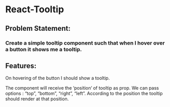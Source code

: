 # React-Tooltip

## Problem Statement:

### Create a simple tooltip component such that when I hover over a button it shows me a tooltip.


## Features:

On hovering of the button I should show a tooltip.

The component will receive the ‘position‘ of tooltip as prop. We can pass options : “top”, “bottom”, “right”, “left”.
According to the position the tooltip should render at that position.
